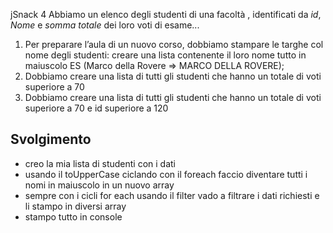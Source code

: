 jSnack 4
Abbiamo un elenco degli studenti di una facoltà , identificati da _id_, _Nome_ e _somma totale_
dei loro voti di esame...
1. Per preparare l’aula di un nuovo corso, dobbiamo stampare le targhe col nome degli studenti:
creare una lista contenente il loro nome tutto in maiuscolo
ES (Marco della Rovere => MARCO DELLA ROVERE);
2. Dobbiamo creare una lista di tutti gli studenti che hanno un totale di voti superiore a 70
3. Dobbiamo creare una lista di tutti gli studenti che hanno un totale di voti superiore a 70 e id
superiore a 120
## Svolgimento
- creo la mia lista di studenti con i dati
- usando il toUpperCase ciclando con il foreach faccio diventare tutti i nomi in maiuscolo in un nuovo array
- sempre con i cicli for each usando il filter vado a filtrare i dati richiesti e li stampo in diversi array
-  stampo tutto in console